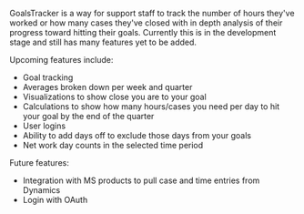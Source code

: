 GoalsTracker is a way for support staff to track the number of hours they've worked or how many cases they've closed with in depth analysis of their progress toward hitting their goals.
Currently this is in the development stage and still has many features yet to be added. 

Upcoming features include: 
- Goal tracking
- Averages broken down per week and quarter
- Visualizations to show close you are to your goal
- Calculations to show how many hours/cases you need per day to hit your goal by the end of the quarter
- User logins
- Ability to add days off to exclude those days from your goals
- Net work day counts in the selected time period

Future features:
- Integration with MS products to pull case and time entries from Dynamics
- Login with OAuth
